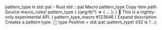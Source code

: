 pattern_type in std::pat - Rust
std
::
pat
Macro
pattern_type
Copy item path
Source
macro_rules! pattern_type {
    ($($arg:tt)*) => { ... };
}
🔬
This is a nightly-only experimental API. (
pattern_type_macro
#123646
)
Expand description
Creates a pattern type.
ⓘ
type
Positive =
std::pat::pattern_type!
(i32 is
1
..);